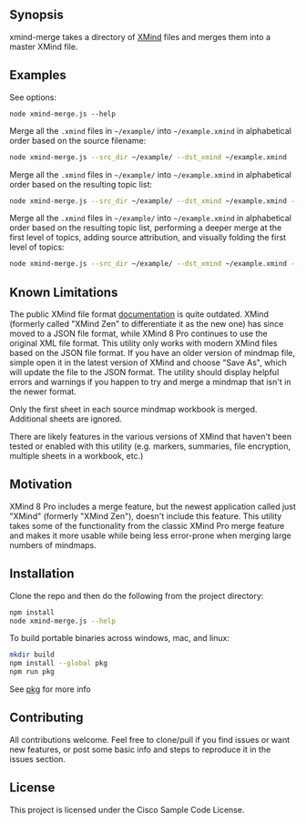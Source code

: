 ## Synopsis

xmind-merge takes a directory of [XMind](https://www.xmind.net/) files and merges them into a master XMind file.

## Examples

See options:
```
node xmind-merge.js --help
```

Merge all the `.xmind` files in `~/example/` into `~/example.xmind` in alphabetical order based on the source filename:
```bash
node xmind-merge.js --src_dir ~/example/ --dst_xmind ~/example.xmind
```

Merge all the `.xmind` files in `~/example/` into `~/example.xmind` in alphabetical order based on the resulting topic list:
```bash
node xmind-merge.js --src_dir ~/example/ --dst_xmind ~/example.xmind --sort_topics
```

Merge all the `.xmind` files in `~/example/` into `~/example.xmind` in alphabetical order based on the resulting topic list, performing a deeper merge at the first level of topics, adding source attribution, and visually folding the first level of topics:
```bash
node xmind-merge.js --src_dir ~/example/ --dst_xmind ~/example.xmind --sort_topics --deeper --src_attr --fold
```

## Known Limitations

The public XMind file format [documentation](https://github.com/xmindltd/xmind/wiki/XMindFileFormat) is quite outdated. XMind (formerly called "XMind Zen" to differentiate it as the new one) has since moved to a JSON file format, while XMind 8 Pro continues to use the original XML file format. This utility only works with modern XMind files based on the JSON file format. If you have an older version of mindmap file, simple open it in the latest version of XMind and choose "Save As", which will update the file to the JSON format. The utility should display helpful errors and warnings if you happen to try and merge a mindmap that isn't in the newer format.

Only the first sheet in each source mindmap workbook is merged. Additional sheets are ignored.

There are likely features in the various versions of XMind that haven't been tested or enabled with this utility (e.g. markers, summaries, file encryption, multiple sheets in a workbook, etc.)

## Motivation

XMind 8 Pro includes a merge feature, but the newest application called just "XMind" (formerly "XMind Zen"), doesn't include this feature. This utility takes some of the functionality from the classic XMind Pro merge feature and makes it more usable while being less error-prone when merging large numbers of mindmaps.

## Installation

Clone the repo and then do the following from the project directory:
```bash
npm install
node xmind-merge.js --help
```

To build portable binaries across windows, mac, and linux:
```bash
mkdir build
npm install --global pkg
npm run pkg
```
See [pkg](https://github.com/zeit/pkg) for more info

## Contributing

All contributions welcome. Feel free to clone/pull if you find issues or want new features, or post some basic info and steps to reproduce it in the issues section.

## License

This project is licensed under the Cisco Sample Code License.